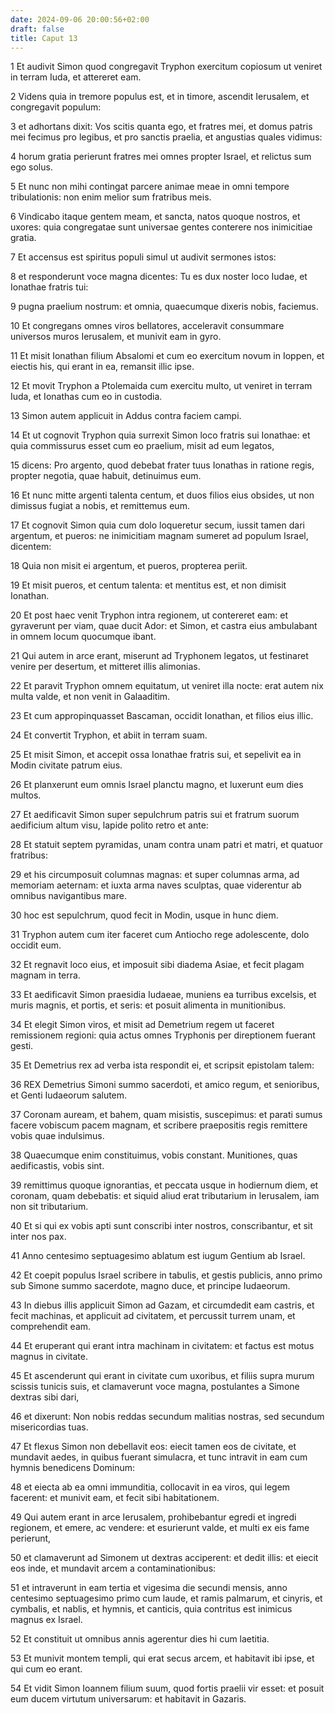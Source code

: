```yaml
---
date: 2024-09-06 20:00:56+02:00
draft: false
title: Caput 13
---
```





1 Et audivit Simon quod congregavit Tryphon exercitum copiosum ut veniret in terram Iuda, et attereret eam.

2 Videns quia in tremore populus est, et in timore, ascendit Ierusalem, et congregavit populum:

3 et adhortans dixit: Vos scitis quanta ego, et fratres mei, et domus patris mei fecimus pro legibus, et pro sanctis praelia, et angustias quales vidimus:

4 horum gratia perierunt fratres mei omnes propter Israel, et relictus sum ego solus.

5 Et nunc non mihi contingat parcere animae meae in omni tempore tribulationis: non enim melior sum fratribus meis.

6 Vindicabo itaque gentem meam, et sancta, natos quoque nostros, et uxores: quia congregatae sunt universae gentes conterere nos inimicitiae gratia.

7 Et accensus est spiritus populi simul ut audivit sermones istos:

8 et responderunt voce magna dicentes: Tu es dux noster loco Iudae, et Ionathae fratris tui:

9 pugna praelium nostrum: et omnia, quaecumque dixeris nobis, faciemus.

10 Et congregans omnes viros bellatores, acceleravit consummare universos muros Ierusalem, et munivit eam in gyro.

11 Et misit Ionathan filium Absalomi et cum eo exercitum novum in Ioppen, et eiectis his, qui erant in ea, remansit illic ipse.

12 Et movit Tryphon a Ptolemaida cum exercitu multo, ut veniret in terram Iuda, et Ionathas cum eo in custodia.

13 Simon autem applicuit in Addus contra faciem campi.

14 Et ut cognovit Tryphon quia surrexit Simon loco fratris sui Ionathae: et quia commissurus esset cum eo praelium, misit ad eum legatos,

15 dicens: Pro argento, quod debebat frater tuus Ionathas in ratione regis, propter negotia, quae habuit, detinuimus eum.

16 Et nunc mitte argenti talenta centum, et duos filios eius obsides, ut non dimissus fugiat a nobis, et remittemus eum.

17 Et cognovit Simon quia cum dolo loqueretur secum, iussit tamen dari argentum, et pueros: ne inimicitiam magnam sumeret ad populum Israel, dicentem:

18 Quia non misit ei argentum, et pueros, propterea periit.

19 Et misit pueros, et centum talenta: et mentitus est, et non dimisit Ionathan.

20 Et post haec venit Tryphon intra regionem, ut contereret eam: et gyraverunt per viam, quae ducit Ador: et Simon, et castra eius ambulabant in omnem locum quocumque ibant.

21 Qui autem in arce erant, miserunt ad Tryphonem legatos, ut festinaret venire per desertum, et mitteret illis alimonias.

22 Et paravit Tryphon omnem equitatum, ut veniret illa nocte: erat autem nix multa valde, et non venit in Galaaditim.

23 Et cum appropinquasset Bascaman, occidit Ionathan, et filios eius illic.

24 Et convertit Tryphon, et abiit in terram suam.

25 Et misit Simon, et accepit ossa Ionathae fratris sui, et sepelivit ea in Modin civitate patrum eius.

26 Et planxerunt eum omnis Israel planctu magno, et luxerunt eum dies multos.

27 Et aedificavit Simon super sepulchrum patris sui et fratrum suorum aedificium altum visu, lapide polito retro et ante:

28 Et statuit septem pyramidas, unam contra unam patri et matri, et quatuor fratribus:

29 et his circumposuit columnas magnas: et super columnas arma, ad memoriam aeternam: et iuxta arma naves sculptas, quae viderentur ab omnibus navigantibus mare.

30 hoc est sepulchrum, quod fecit in Modin, usque in hunc diem.

31 Tryphon autem cum iter faceret cum Antiocho rege adolescente, dolo occidit eum.

32 Et regnavit loco eius, et imposuit sibi diadema Asiae, et fecit plagam magnam in terra.

33 Et aedificavit Simon praesidia Iudaeae, muniens ea turribus excelsis, et muris magnis, et portis, et seris: et posuit alimenta in munitionibus.

34 Et elegit Simon viros, et misit ad Demetrium regem ut faceret remissionem regioni: quia actus omnes Tryphonis per direptionem fuerant gesti.

35 Et Demetrius rex ad verba ista respondit ei, et scripsit epistolam talem:

36 REX Demetrius Simoni summo sacerdoti, et amico regum, et senioribus, et Genti Iudaeorum salutem.

37 Coronam auream, et bahem, quam misistis, suscepimus: et parati sumus facere vobiscum pacem magnam, et scribere praepositis regis remittere vobis quae indulsimus.

38 Quaecumque enim constituimus, vobis constant. Munitiones, quas aedificastis, vobis sint.

39 remittimus quoque ignorantias, et peccata usque in hodiernum diem, et coronam, quam debebatis: et siquid aliud erat tributarium in Ierusalem, iam non sit tributarium.

40 Et si qui ex vobis apti sunt conscribi inter nostros, conscribantur, et sit inter nos pax.

41 Anno centesimo septuagesimo ablatum est iugum Gentium ab Israel.

42 Et coepit populus Israel scribere in tabulis, et gestis publicis, anno primo sub Simone summo sacerdote, magno duce, et principe Iudaeorum.

43 In diebus illis applicuit Simon ad Gazam, et circumdedit eam castris, et fecit machinas, et applicuit ad civitatem, et percussit turrem unam, et comprehendit eam.

44 Et eruperant qui erant intra machinam in civitatem: et factus est motus magnus in civitate.

45 Et ascenderunt qui erant in civitate cum uxoribus, et filiis supra murum scissis tunicis suis, et clamaverunt voce magna, postulantes a Simone dextras sibi dari,

46 et dixerunt: Non nobis reddas secundum malitias nostras, sed secundum misericordias tuas.

47 Et flexus Simon non debellavit eos: eiecit tamen eos de civitate, et mundavit aedes, in quibus fuerant simulacra, et tunc intravit in eam cum hymnis benedicens Dominum:

48 et eiecta ab ea omni immunditia, collocavit in ea viros, qui legem facerent: et munivit eam, et fecit sibi habitationem.

49 Qui autem erant in arce Ierusalem, prohibebantur egredi et ingredi regionem, et emere, ac vendere: et esurierunt valde, et multi ex eis fame perierunt,

50 et clamaverunt ad Simonem ut dextras acciperent: et dedit illis: et eiecit eos inde, et mundavit arcem a contaminationibus:

51 et intraverunt in eam tertia et vigesima die secundi mensis, anno centesimo septuagesimo primo cum laude, et ramis palmarum, et cinyris, et cymbalis, et nablis, et hymnis, et canticis, quia contritus est inimicus magnus ex Israel.

52 Et constituit ut omnibus annis agerentur dies hi cum laetitia.

53 Et munivit montem templi, qui erat secus arcem, et habitavit ibi ipse, et qui cum eo erant.

54 Et vidit Simon Ioannem filium suum, quod fortis praelii vir esset: et posuit eum ducem virtutum universarum: et habitavit in Gazaris.

